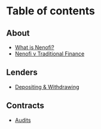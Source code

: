 # Table of contents

## About

* [What is Nenofi?](README.md)
* [Nenofi v Traditional Finance](about/nenofi-v-traditional-finance.md)

## Lenders

* [Depositing & Withdrawing](lenders/depositing-and-withdrawing.md)

## Contracts

* [Audits](contracts/audits.md)
